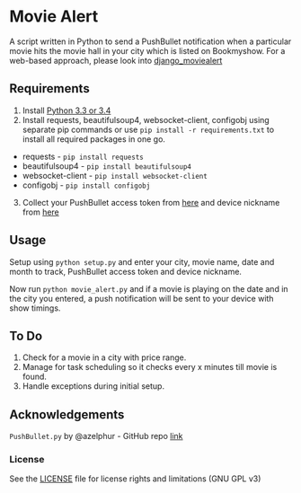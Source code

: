 # Movie Alert
A script written in Python to send a PushBullet notification when a particular movie hits the movie hall in your city which is listed on Bookmyshow. For a web-based approach, please look into [django_moviealert](https://github.com/iammrinal0/django_moviealert)

## Requirements
1. Install [Python 3.3 or 3.4](https://www.python.org/downloads/)  
2. Install requests, beautifulsoup4, websocket-client, configobj using separate pip commands or use `pip install -r requirements.txt` to install all required packages in one go.

  - requests - `pip install requests`
  - beautifulsoup4 - `pip install beautifulsoup4`
  - websocket-client - `pip install websocket-client`  
  - configobj - `pip install configobj`

3. Collect your PushBullet access token from [here](https://www.pushbullet.com/#settings/account) and device nickname from [here](https://www.pushbullet.com/#devices)



## Usage
Setup using `python setup.py` and enter your city, movie name, date and month to track, PushBullet access token and device nickname.

Now run `python movie_alert.py` and if a movie is playing on the date and in the city you entered, a push notification will be sent to your device with show timings.

## To Do
1. Check for a movie in a city with price range.
2. Manage for task scheduling so it checks every x minutes till movie is found.
3. Handle exceptions during initial setup.

## Acknowledgements
`PushBullet.py` by @azelphur - GitHub repo [link](https://github.com/Azelphur/pyPushBullet)

### License
 See the [LICENSE](LICENSE.md) file for license rights and limitations (GNU GPL v3)
